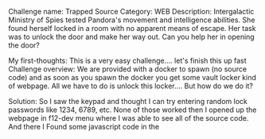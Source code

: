 Challenge name: Trapped Source
Category: WEB
Description: Intergalactic Ministry of Spies tested Pandora's movement and intelligence abilities. She found herself locked in a room with no apparent means of escape. Her task was to unlock the door and make her way out. Can you help her in opening the door?

My first-thoughts: This is a very easy challenge.... let's finish this up fast
Challenge overview: We are provided with a docker to spawn (no source code) and as soon as you spawn the docker you get some vault locker kind of webpage. All we have to do is unlock this locker.... But how do we do it?

Solution: So I saw the keypad and thought I can try entering random lock passwords like 1234, 6789, etc. None of those worked then I opened up the webpage in f12-dev menu where I was able to see all of the source code. And there I Found some javascript code in the <script> tag which looked something like this.
```
		window.CONFIG = window.CONFIG || {
			buildNumber: "v20190816",
			debug: false,
			modelName: "Valencia",
			correctPin: "8291",
		}

  Now there you have the correct pin... enter the pin "8291" and get the flag. Yea the flag is displayed when you enter 8291 in the keypad.
